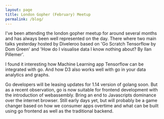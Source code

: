 ```yaml
---
layout: page
title: London Gopher (February) Meetup
permalink: /blog/
---
```


I've been attending the london gopher meetup for around several months and has always been well represented on the day. There where two main talks yesterday hosted by Diveleroo based on 'Go Scratch Tensorflow by Dom Green' and 'How do I visualise data I know nothing about? By Ilan Pillemer'.

I found it interesting how Machine Learning app Tensorflow can be integrated with go. And how D3 also works well with go in your data analytics and graphs.

Go developers will be leasing updates for 1.14 version of golang soon. But as a recent observation, go is now suitable for frontend development with the introduction of webassembly. Bring an end to Javascripts dominance over the internet browser. Still early days yet, but will probably be a game changer based on how we consumer apps overtime and what can be built using go frontend as well as the traditional backend.
